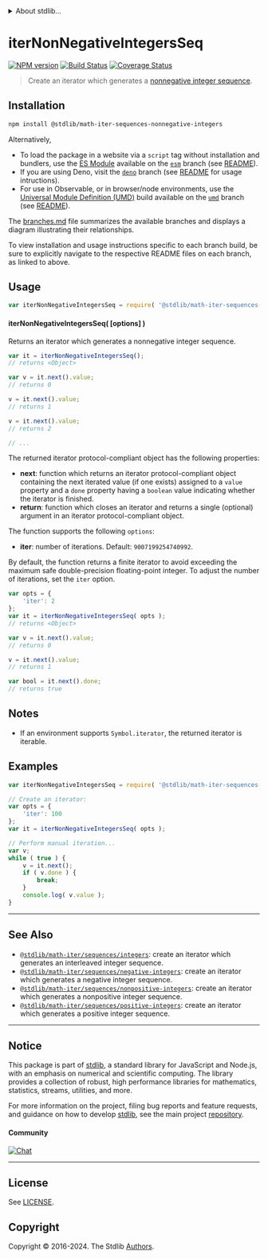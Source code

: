 <!--

@license Apache-2.0

Copyright (c) 2020 The Stdlib Authors.

Licensed under the Apache License, Version 2.0 (the "License");
you may not use this file except in compliance with the License.
You may obtain a copy of the License at

   http://www.apache.org/licenses/LICENSE-2.0

Unless required by applicable law or agreed to in writing, software
distributed under the License is distributed on an "AS IS" BASIS,
WITHOUT WARRANTIES OR CONDITIONS OF ANY KIND, either express or implied.
See the License for the specific language governing permissions and
limitations under the License.

-->


<details>
  <summary>
    About stdlib...
  </summary>
  <p>We believe in a future in which the web is a preferred environment for numerical computation. To help realize this future, we've built stdlib. stdlib is a standard library, with an emphasis on numerical and scientific computation, written in JavaScript (and C) for execution in browsers and in Node.js.</p>
  <p>The library is fully decomposable, being architected in such a way that you can swap out and mix and match APIs and functionality to cater to your exact preferences and use cases.</p>
  <p>When you use stdlib, you can be absolutely certain that you are using the most thorough, rigorous, well-written, studied, documented, tested, measured, and high-quality code out there.</p>
  <p>To join us in bringing numerical computing to the web, get started by checking us out on <a href="https://github.com/stdlib-js/stdlib">GitHub</a>, and please consider <a href="https://opencollective.com/stdlib">financially supporting stdlib</a>. We greatly appreciate your continued support!</p>
</details>

# iterNonNegativeIntegersSeq

[![NPM version][npm-image]][npm-url] [![Build Status][test-image]][test-url] [![Coverage Status][coverage-image]][coverage-url] <!-- [![dependencies][dependencies-image]][dependencies-url] -->

> Create an iterator which generates a [nonnegative integer sequence][oeis-a001477].

<!-- Section to include introductory text. Make sure to keep an empty line after the intro `section` element and another before the `/section` close. -->

<section class="intro">

</section>

<!-- /.intro -->

<!-- Package usage documentation. -->

<section class="installation">

## Installation

```bash
npm install @stdlib/math-iter-sequences-nonnegative-integers
```

Alternatively,

-   To load the package in a website via a `script` tag without installation and bundlers, use the [ES Module][es-module] available on the [`esm`][esm-url] branch (see [README][esm-readme]).
-   If you are using Deno, visit the [`deno`][deno-url] branch (see [README][deno-readme] for usage intructions).
-   For use in Observable, or in browser/node environments, use the [Universal Module Definition (UMD)][umd] build available on the [`umd`][umd-url] branch (see [README][umd-readme]).

The [branches.md][branches-url] file summarizes the available branches and displays a diagram illustrating their relationships.

To view installation and usage instructions specific to each branch build, be sure to explicitly navigate to the respective README files on each branch, as linked to above.

</section>

<section class="usage">

## Usage

<!-- eslint-disable id-length -->

```javascript
var iterNonNegativeIntegersSeq = require( '@stdlib/math-iter-sequences-nonnegative-integers' );
```

#### iterNonNegativeIntegersSeq( \[options] )

Returns an iterator which generates a nonnegative integer sequence.

<!-- eslint-disable id-length -->

```javascript
var it = iterNonNegativeIntegersSeq();
// returns <Object>

var v = it.next().value;
// returns 0

v = it.next().value;
// returns 1

v = it.next().value;
// returns 2

// ...
```

The returned iterator protocol-compliant object has the following properties:

-   **next**: function which returns an iterator protocol-compliant object containing the next iterated value (if one exists) assigned to a `value` property and a `done` property having a `boolean` value indicating whether the iterator is finished.
-   **return**: function which closes an iterator and returns a single (optional) argument in an iterator protocol-compliant object.

The function supports the following `options`:

-   **iter**: number of iterations. Default: `9007199254740992`.

By default, the function returns a finite iterator to avoid exceeding the maximum safe double-precision floating-point integer. To adjust the number of iterations, set the `iter` option.

<!-- eslint-disable id-length -->

```javascript
var opts = {
    'iter': 2
};
var it = iterNonNegativeIntegersSeq( opts );
// returns <Object>

var v = it.next().value;
// returns 0

v = it.next().value;
// returns 1

var bool = it.next().done;
// returns true
```

</section>

<!-- /.usage -->

<!-- Package usage notes. Make sure to keep an empty line after the `section` element and another before the `/section` close. -->

<section class="notes">

## Notes

-   If an environment supports `Symbol.iterator`, the returned iterator is iterable.

</section>

<!-- /.notes -->

<!-- Package usage examples. -->

<section class="examples">

## Examples

<!-- eslint no-undef: "error" -->

<!-- eslint-disable id-length -->

```javascript
var iterNonNegativeIntegersSeq = require( '@stdlib/math-iter-sequences-nonnegative-integers' );

// Create an iterator:
var opts = {
    'iter': 100
};
var it = iterNonNegativeIntegersSeq( opts );

// Perform manual iteration...
var v;
while ( true ) {
    v = it.next();
    if ( v.done ) {
        break;
    }
    console.log( v.value );
}
```

</section>

<!-- /.examples -->

<!-- Section to include cited references. If references are included, add a horizontal rule *before* the section. Make sure to keep an empty line after the `section` element and another before the `/section` close. -->

<section class="references">

</section>

<!-- /.references -->

<!-- Section for related `stdlib` packages. Do not manually edit this section, as it is automatically populated. -->

<section class="related">

* * *

## See Also

-   <span class="package-name">[`@stdlib/math-iter/sequences/integers`][@stdlib/math/iter/sequences/integers]</span><span class="delimiter">: </span><span class="description">create an iterator which generates an interleaved integer sequence.</span>
-   <span class="package-name">[`@stdlib/math-iter/sequences/negative-integers`][@stdlib/math/iter/sequences/negative-integers]</span><span class="delimiter">: </span><span class="description">create an iterator which generates a negative integer sequence.</span>
-   <span class="package-name">[`@stdlib/math-iter/sequences/nonpositive-integers`][@stdlib/math/iter/sequences/nonpositive-integers]</span><span class="delimiter">: </span><span class="description">create an iterator which generates a nonpositive integer sequence.</span>
-   <span class="package-name">[`@stdlib/math-iter/sequences/positive-integers`][@stdlib/math/iter/sequences/positive-integers]</span><span class="delimiter">: </span><span class="description">create an iterator which generates a positive integer sequence.</span>

</section>

<!-- /.related -->

<!-- Section for all links. Make sure to keep an empty line after the `section` element and another before the `/section` close. -->


<section class="main-repo" >

* * *

## Notice

This package is part of [stdlib][stdlib], a standard library for JavaScript and Node.js, with an emphasis on numerical and scientific computing. The library provides a collection of robust, high performance libraries for mathematics, statistics, streams, utilities, and more.

For more information on the project, filing bug reports and feature requests, and guidance on how to develop [stdlib][stdlib], see the main project [repository][stdlib].

#### Community

[![Chat][chat-image]][chat-url]

---

## License

See [LICENSE][stdlib-license].


## Copyright

Copyright &copy; 2016-2024. The Stdlib [Authors][stdlib-authors].

</section>

<!-- /.stdlib -->

<!-- Section for all links. Make sure to keep an empty line after the `section` element and another before the `/section` close. -->

<section class="links">

[npm-image]: http://img.shields.io/npm/v/@stdlib/math-iter-sequences-nonnegative-integers.svg
[npm-url]: https://npmjs.org/package/@stdlib/math-iter-sequences-nonnegative-integers

[test-image]: https://github.com/stdlib-js/math-iter-sequences-nonnegative-integers/actions/workflows/test.yml/badge.svg?branch=main
[test-url]: https://github.com/stdlib-js/math-iter-sequences-nonnegative-integers/actions/workflows/test.yml?query=branch:main

[coverage-image]: https://img.shields.io/codecov/c/github/stdlib-js/math-iter-sequences-nonnegative-integers/main.svg
[coverage-url]: https://codecov.io/github/stdlib-js/math-iter-sequences-nonnegative-integers?branch=main

<!--

[dependencies-image]: https://img.shields.io/david/stdlib-js/math-iter-sequences-nonnegative-integers.svg
[dependencies-url]: https://david-dm.org/stdlib-js/math-iter-sequences-nonnegative-integers/main

-->

[chat-image]: https://img.shields.io/gitter/room/stdlib-js/stdlib.svg
[chat-url]: https://app.gitter.im/#/room/#stdlib-js_stdlib:gitter.im

[stdlib]: https://github.com/stdlib-js/stdlib

[stdlib-authors]: https://github.com/stdlib-js/stdlib/graphs/contributors

[umd]: https://github.com/umdjs/umd
[es-module]: https://developer.mozilla.org/en-US/docs/Web/JavaScript/Guide/Modules

[deno-url]: https://github.com/stdlib-js/math-iter-sequences-nonnegative-integers/tree/deno
[deno-readme]: https://github.com/stdlib-js/math-iter-sequences-nonnegative-integers/blob/deno/README.md
[umd-url]: https://github.com/stdlib-js/math-iter-sequences-nonnegative-integers/tree/umd
[umd-readme]: https://github.com/stdlib-js/math-iter-sequences-nonnegative-integers/blob/umd/README.md
[esm-url]: https://github.com/stdlib-js/math-iter-sequences-nonnegative-integers/tree/esm
[esm-readme]: https://github.com/stdlib-js/math-iter-sequences-nonnegative-integers/blob/esm/README.md
[branches-url]: https://github.com/stdlib-js/math-iter-sequences-nonnegative-integers/blob/main/branches.md

[stdlib-license]: https://raw.githubusercontent.com/stdlib-js/math-iter-sequences-nonnegative-integers/main/LICENSE

[oeis-a001477]: http://oeis.org/A001477

<!-- <related-links> -->

[@stdlib/math/iter/sequences/integers]: https://github.com/stdlib-js/math-iter-sequences-integers

[@stdlib/math/iter/sequences/negative-integers]: https://github.com/stdlib-js/math-iter-sequences-negative-integers

[@stdlib/math/iter/sequences/nonpositive-integers]: https://github.com/stdlib-js/math-iter-sequences-nonpositive-integers

[@stdlib/math/iter/sequences/positive-integers]: https://github.com/stdlib-js/math-iter-sequences-positive-integers

<!-- </related-links> -->

</section>

<!-- /.links -->
